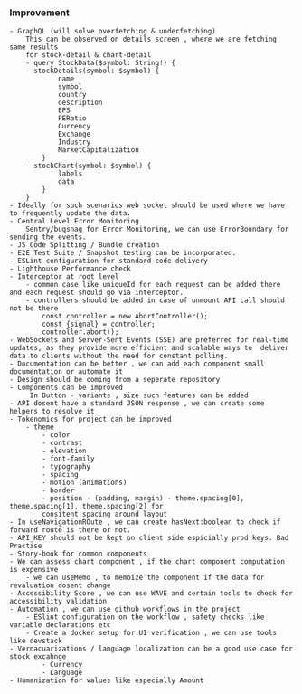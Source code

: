 ### Improvement

    - GraphQL (will solve overfetching & underfetching)
        This can be observed on details screen , where we are fetching same results
        for stock-detail & chart-detail
        - query StockData($symbol: String!) {
        - stockDetails(symbol: $symbol) {
                name
                symbol
                country
                description
                EPS
                PERatio
                Currency
                Exchange
                Industry
                MarketCapitalization
            }
        - stockChart(symbol: $symbol) {
                labels
                data
            }
        }
    - Ideally for such scenarios web socket should be used where we have to frequently update the data.
    - Central Level Error Monitoring
        Sentry/bugsnag for Error Monitoring, we can use ErrorBoundary for sending the events.
    - JS Code Splitting / Bundle creation
    - E2E Test Suite / Snapshot testing can be incorporated.
    - ESLint configuration for standard code delivery
    - Lighthouse Performance check
    - Interceptor at root level
        - common case like uniqueId for each request can be added there and each request should go via interceptor.
        - controllers should be added in case of unmount API call should not be there
            const controller = new AbortController();
            const {signal} = controller;
            controller.abort();
    - WebSockets and Server-Sent Events (SSE) are preferred for real-time updates, as they provide more efficient and scalable ways to  deliver data to clients without the need for constant polling.
    - Documentation can be better , we can add each component small documentation or automate it
    - Design should be coming from a seperate repository
    - Components can be improved
         In Button - variants , size such features can be added
    - API dosent have a standard JSON response , we can create some helpers to resolve it 
    - Tokenomics for project can be improved
        - theme
            - color
            - contrast
            - elevation
            - font-family
            - typography
            - spacing
            - motion (animations)
            - border
            - position - (padding, margin) - theme.spacing[0], theme.spacing[1], theme.spacing[2] for   
            consitent spacing around layout
    - In useNavigationROute , we can create hasNext:boolean to check if forward route is there or not.
    - API_KEY should not be kept on client side espicially prod keys. Bad Practise
    - Story-book for common components 
    - We can assess chart component , if the chart component computation is expensive 
        - we can useMemo , to memoize the component if the data for revaluation dosent change
    - Accessibility Score , we can use WAVE and certain tools to check for accessibility validation
    - Automation , we can use github workflows in the project
        - ESlint configuration on the workflow , safety checks like variable declarations etc
        - Create a docker setup for UI verification , we can use tools like devstack
    - Vernacuarizations / language localization can be a good use case for stock excahnge
            - Currency
            - Language
    - Humanization for values like especially Amount